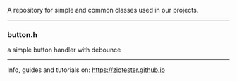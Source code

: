 A repository for simple and common classes used in our projects.

---

### button.h

a simple button handler with debounce

---
Info, guides and tutorials on:
https://ziotester.github.io
